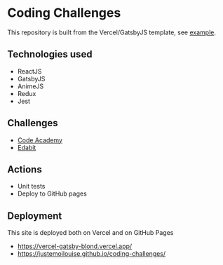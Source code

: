 # Coding Challenges

This repository is built from the Vercel/GatsbyJS template, see [example](https://gatsby.vercel.app/).

## Technologies used

- ReactJS
- GatsbyJS
- AnimeJS
- Redux
- Jest

## Challenges

- [Code Academy](https://www.codecademy.com/code-challenges)
- [Edabit](https://edabit.com/challenges)

## Actions

- Unit tests
- Deploy to GitHub pages

## Deployment

This site is deployed both on Vercel and on GitHub Pages

- https://vercel-gatsby-blond.vercel.app/
- https://justemoilouise.github.io/coding-challenges/
